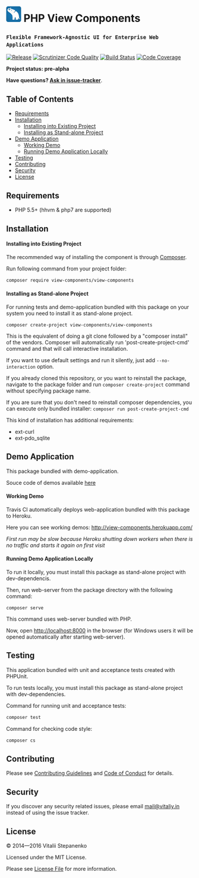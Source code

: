  ![Logo](https://raw.githubusercontent.com/view-components/logo/master/view-components-logo-without-text-42.png) PHP View Components 
=====
### `Flexible Framework-Agnostic UI for Enterprise Web Applications`

[![Release](https://img.shields.io/packagist/v/view-components/view-components.svg)](https://packagist.org/packages/view-components/view-components)
[![Scrutinizer Code Quality](https://scrutinizer-ci.com/g/view-components/view-components/badges/quality-score.png?b=master)](https://scrutinizer-ci.com/g/view-components/view-components/?branch=master)
[![Build Status](https://travis-ci.org/view-components/view-components.svg?branch=master)](https://travis-ci.org/view-components/view-components)
[![Code Coverage](https://scrutinizer-ci.com/g/view-components/view-components/badges/coverage.png?b=master)](https://scrutinizer-ci.com/g/view-components/view-components/?branch=master)



**Project status: pre-alpha**

**Have questions? [Ask in issue-tracker](https://github.com/view-components/view-components/issues/new)**.

## Table of Contents
- [Requirements](#requirements)
- [Installation](#installation)
  - [Installing into Existing Project](#installing-into-existing-project)
  - [Installing as Stand-alone Project](#installing-as-stand-alone-project)
- [Demo Application](#demo-application)
  - [Working Demo](#working-demo)
  - [Running Demo Application Locally](#running-demo-application-locally)
- [Testing](#testing)
- [Contributing](#contributing)
- [Security](#security)
- [License](#license)

## Requirements

* PHP 5.5+ (hhvm & php7 are supported)

## Installation

#### Installing into Existing Project

The recommended way of installing the component is through [Composer](https://getcomposer.org).

Run following command from your project folder:

```bash
composer require view-components/view-components
```

#### Installing as Stand-alone Project

For running tests and demo-application bundled with this package on your system you need to install it as stand-alone project.

```
composer create-project view-components/view-components
```
This is the equivalent of doing a git clone followed by a "composer install" of the vendors.
Composer will automatically run 'post-create-project-cmd' command and that will call interactive installation.

If you want to use default settings and run it silently, just add `--no-interaction` option.

If you already cloned this repository, or you want to reinstall the package, navigate to the package folder and run `composer create-project` command without specifying package name.

If you are sure that you don't need to reinstall composer dependencies, you can execute only bundled installer: `composer run post-create-project-cmd`

This kind of installation has additional requirements:
* ext-curl
* ext-pdo_sqlite

## Demo Application

This package bundled with demo-application.

Souce code of demos available [here](https://github.com/view-components/view-components/blob/master/tests/webapp/Controller.php)

#### Working Demo

Travis CI automatically deploys web-application bundled with this package to Heroku.

Here you can see working demos: <http://view-components.herokuapp.com/>

*First run may be slow because Heroku shutting down workers when there is no traffic and starts it again on first visit*

#### Running Demo Application Locally

To run it locally, you must install this package as stand-alone project with dev-dependencis.

Then, run web-server from the package directory with the following command:

```
composer serve
```
This command uses web-server bundled with PHP.

Now, open [http://localhost:8000](http://localhost:8000) in the browser (for Windows users it will be opened automatically after starting web-server).

## Testing

This application bundled with unit and acceptance tests created with PHPUnit.

To run tests locally, you must install this package as stand-alone project with dev-dependencies.

Command for running unit and acceptance tests:

```bash
composer test
```

Command for checking code style:

```bash
composer cs
```

## Contributing

Please see [Contributing Guidelines](contributing.md) and [Code of Conduct](code_of_conduct.md) for details.

## Security

If you discover any security related issues, please email mail@vitaliy.in instead of using the issue tracker.

## License

© 2014&mdash;2016 Vitalii Stepanenko

Licensed under the MIT License. 

Please see [License File](LICENSE) for more information.

